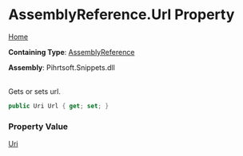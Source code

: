 # AssemblyReference\.Url Property

[Home](../../../../README.md)

**Containing Type**: [AssemblyReference](../README.md)

**Assembly**: Pihrtsoft\.Snippets\.dll

\
Gets or sets url\.

```csharp
public Uri Url { get; set; }
```

### Property Value

[Uri](https://docs.microsoft.com/en-us/dotnet/api/system.uri)

